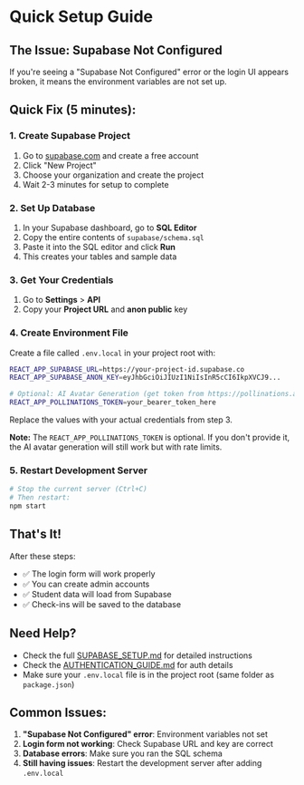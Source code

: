 # Quick Setup Guide

## The Issue: Supabase Not Configured

If you're seeing a "Supabase Not Configured" error or the login UI appears broken, it means the environment variables are not set up.

## Quick Fix (5 minutes):

### 1. Create Supabase Project
1. Go to [supabase.com](https://supabase.com) and create a free account
2. Click "New Project"
3. Choose your organization and create the project
4. Wait 2-3 minutes for setup to complete

### 2. Set Up Database
1. In your Supabase dashboard, go to **SQL Editor**
2. Copy the entire contents of `supabase/schema.sql`
3. Paste it into the SQL editor and click **Run**
4. This creates your tables and sample data

### 3. Get Your Credentials
1. Go to **Settings** > **API**
2. Copy your **Project URL** and **anon public** key

### 4. Create Environment File
Create a file called `.env.local` in your project root with:

```bash
REACT_APP_SUPABASE_URL=https://your-project-id.supabase.co
REACT_APP_SUPABASE_ANON_KEY=eyJhbGciOiJIUzI1NiIsInR5cCI6IkpXVCJ9...

# Optional: AI Avatar Generation (get token from https://pollinations.ai)
REACT_APP_POLLINATIONS_TOKEN=your_bearer_token_here
```

Replace the values with your actual credentials from step 3.

**Note:** The `REACT_APP_POLLINATIONS_TOKEN` is optional. If you don't provide it, the AI avatar generation will still work but with rate limits.

### 5. Restart Development Server
```bash
# Stop the current server (Ctrl+C)
# Then restart:
npm start
```

## That's It!

After these steps:
- ✅ The login form will work properly
- ✅ You can create admin accounts
- ✅ Student data will load from Supabase
- ✅ Check-ins will be saved to the database

## Need Help?

- Check the full [SUPABASE_SETUP.md](SUPABASE_SETUP.md) for detailed instructions
- Check the [AUTHENTICATION_GUIDE.md](AUTHENTICATION_GUIDE.md) for auth details
- Make sure your `.env.local` file is in the project root (same folder as `package.json`)

## Common Issues:

1. **"Supabase Not Configured" error**: Environment variables not set
2. **Login form not working**: Check Supabase URL and key are correct
3. **Database errors**: Make sure you ran the SQL schema
4. **Still having issues**: Restart the development server after adding `.env.local`
